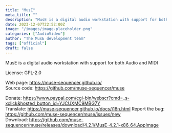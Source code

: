```yaml
---
title: "MusE"
meta_title: ""
description: "MusE is a digital audio workstation with support for both Audio and MIDI"
date: 2023-12-07T22:52:00Z
image: "/images/image-placeholder.png"
categories: ["AudioVideo"]
author: "The MusE development team"
tags: ["official"]
draft: false
---
```


MusE is a digital audio workstation with support for both Audio and MIDI

License: GPL-2.0

Web page: https://muse-sequencer.github.io/    
Source code: https://github.com/muse-sequencer/muse

Donate: https://www.paypal.com/cgi-bin/webscr?cmd=_s-xclick&hosted_button_id=YJCUXMC9MBG7Y  
Translate: https://muse-sequencer.github.io/docs/i18n.html
Report the bug: https://github.com/muse-sequencer/muse/issues/new  
Download: https://github.com/muse-sequencer/muse/releases/download/4.2.1/MusE-4.2.1-x86_64.AppImage

